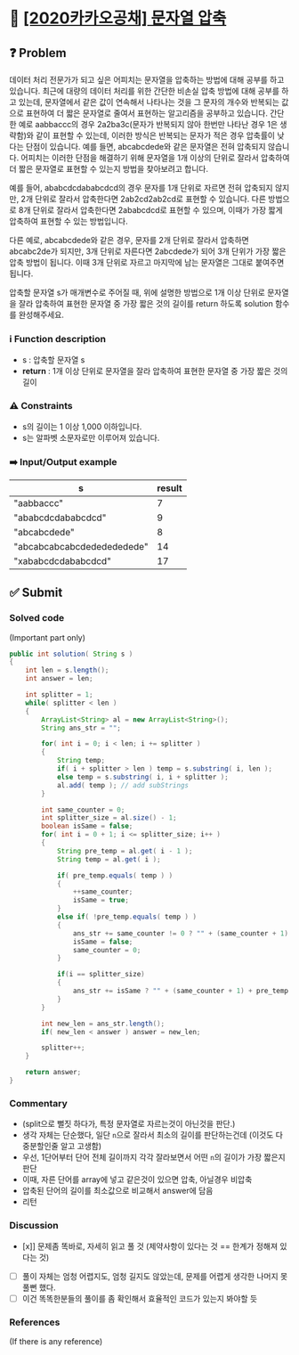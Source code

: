 # :bookmark_tabs: [[2020카카오공채] 문자열 압축][title]

## :question: Problem
데이터 처리 전문가가 되고 싶은 어피치는 문자열을 압축하는 방법에 대해 공부를 하고 있습니다. 최근에 대량의 데이터 처리를 위한 간단한 비손실 압축 방법에 대해 공부를 하고 있는데, 문자열에서 같은 값이 연속해서 나타나는 것을 그 문자의 개수와 반복되는 값으로 표현하여 더 짧은 문자열로 줄여서 표현하는 알고리즘을 공부하고 있습니다.
간단한 예로 aabbaccc의 경우 2a2ba3c(문자가 반복되지 않아 한번만 나타난 경우 1은 생략함)와 같이 표현할 수 있는데, 이러한 방식은 반복되는 문자가 적은 경우 압축률이 낮다는 단점이 있습니다. 예를 들면, abcabcdede와 같은 문자열은 전혀 압축되지 않습니다. 어피치는 이러한 단점을 해결하기 위해 문자열을 1개 이상의 단위로 잘라서 압축하여 더 짧은 문자열로 표현할 수 있는지 방법을 찾아보려고 합니다.

예를 들어, ababcdcdababcdcd의 경우 문자를 1개 단위로 자르면 전혀 압축되지 않지만, 2개 단위로 잘라서 압축한다면 2ab2cd2ab2cd로 표현할 수 있습니다. 다른 방법으로 8개 단위로 잘라서 압축한다면 2ababcdcd로 표현할 수 있으며, 이때가 가장 짧게 압축하여 표현할 수 있는 방법입니다.

다른 예로, abcabcdede와 같은 경우, 문자를 2개 단위로 잘라서 압축하면 abcabc2de가 되지만, 3개 단위로 자른다면 2abcdede가 되어 3개 단위가 가장 짧은 압축 방법이 됩니다. 이때 3개 단위로 자르고 마지막에 남는 문자열은 그대로 붙여주면 됩니다.

압축할 문자열 s가 매개변수로 주어질 때, 위에 설명한 방법으로 1개 이상 단위로 문자열을 잘라 압축하여 표현한 문자열 중 가장 짧은 것의 길이를 return 하도록 solution 함수를 완성해주세요.

### :information_source: Function description
- s : 압축할 문자열 s
- __return__ : 1개 이상 단위로 문자열을 잘라 압축하여 표현한 문자열 중 가장 짧은 것의 길이

### :warning: Constraints
- s의 길이는 1 이상 1,000 이하입니다.
- s는 알파벳 소문자로만 이루어져 있습니다.

### :arrow_right: Input/Output example
| s                          | result |
| -------------------------- | ------ |
| "aabbaccc"                 | 7      |
| "ababcdcdababcdcd"         | 9      |
| "abcabcdede"               | 8      |
| "abcabcabcabcdededededede" | 14     |
| "xababcdcdababcdcd"        | 17     |

## :white_check_mark: Submit
### Solved code
(Important part only)
``` java
public int solution( String s )
{
    int len = s.length();
    int answer = len;

    int splitter = 1;
    while( splitter < len )
    {
        ArrayList<String> al = new ArrayList<String>();
        String ans_str = "";

        for( int i = 0; i < len; i += splitter )
        {
            String temp;
            if( i + splitter > len ) temp = s.substring( i, len );
            else temp = s.substring( i, i + splitter );
            al.add( temp ); // add subStrings
        }

        int same_counter = 0;
        int splitter_size = al.size() - 1;
        boolean isSame = false;
        for( int i = 0 + 1; i <= splitter_size; i++ )
        {
            String pre_temp = al.get( i - 1 );
            String temp = al.get( i );

            if( pre_temp.equals( temp ) )
            {
                ++same_counter;
                isSame = true;
            }
            else if( !pre_temp.equals( temp ) )
            {
                ans_str += same_counter != 0 ? "" + (same_counter + 1) + pre_temp : "" + pre_temp;
                isSame = false;
                same_counter = 0;
            }

            if(i == splitter_size)
            {
                ans_str += isSame ? "" + (same_counter + 1) + pre_temp : "" + temp;
            }
        }

        int new_len = ans_str.length();
        if( new_len < answer ) answer = new_len;

        splitter++;
    }

    return answer;
}
```
### Commentary
- (split으로 뻘짓 하다가, 특정 문자열로 자르는것이 아닌것을 판단.)
- 생각 자체는 단순했다, 일단 `n`으로 잘라서 최소의 길이를 판단하는건데 (이것도 다중분할인줄 알고 고생함)
- 우선, 1단어부터 단어 전체 길이까지 각각 잘라보면서 어떤 `n`의 길이가 가장 짧은지 판단
- 이때, 자른 단어를 array에 넣고 같은것이 있으면 압축, 아닐경우 비압축
- 압축된 단어의 길이를 최소값으로 비교해서 answer에 담음
- 리턴

### Discussion
- [x]] 문제좀 똑바로, 자세히 읽고 풀 것 (제약사항이 있다는 것 == 한계가 정해져 있다는 것)
- [ ] 풀이 자체는 엄청 어렵지도, 엄청 길지도 않았는데, 문제를 어렵게 생각한 나머지 못풀뻔 했다.
- [ ] 이건 똑똑한분들의 풀이를 좀 확인해서 효율적인 코드가 있는지 봐야할 듯

### References
(If there is any reference)

[title]: https://programmers.co.kr/learn/courses/30/lessons/60057?language=java